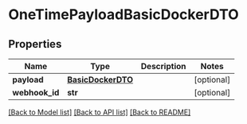 # OneTimePayloadBasicDockerDTO

## Properties
Name | Type | Description | Notes
------------ | ------------- | ------------- | -------------
**payload** | [**BasicDockerDTO**](BasicDockerDTO.md) |  | [optional] 
**webhook_id** | **str** |  | [optional] 

[[Back to Model list]](../README.md#documentation-for-models) [[Back to API list]](../README.md#documentation-for-api-endpoints) [[Back to README]](../README.md)

